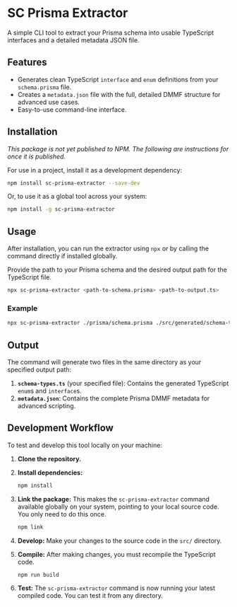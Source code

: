 # SC Prisma Extractor

A simple CLI tool to extract your Prisma schema into usable TypeScript interfaces and a detailed metadata JSON file.

## Features

- Generates clean TypeScript `interface` and `enum` definitions from your `schema.prisma` file.
- Creates a `metadata.json` file with the full, detailed DMMF structure for advanced use cases.
- Easy-to-use command-line interface.

## Installation

*This package is not yet published to NPM. The following are instructions for once it is published.*

For use in a project, install it as a development dependency:

```bash
npm install sc-prisma-extractor --save-dev
```

Or, to use it as a global tool across your system:

```bash
npm install -g sc-prisma-extractor
```

## Usage

After installation, you can run the extractor using `npx` or by calling the command directly if installed globally.

Provide the path to your Prisma schema and the desired output path for the TypeScript file.

```bash
npx sc-prisma-extractor <path-to-schema.prisma> <path-to-output.ts>
```

### Example

```bash
npx sc-prisma-extractor ./prisma/schema.prisma ./src/generated/schema-types.ts
```

## Output

The command will generate two files in the same directory as your specified output path:

1.  **`schema-types.ts`** (your specified file): Contains the generated TypeScript `enum`s and `interface`s.
2.  **`metadata.json`**: Contains the complete Prisma DMMF metadata for advanced scripting.

## Development Workflow

To test and develop this tool locally on your machine:

1.  **Clone the repository.**

2.  **Install dependencies:**
    ```bash
    npm install
    ```

3.  **Link the package:** This makes the `sc-prisma-extractor` command available globally on your system, pointing to your local source code. You only need to do this once.
    ```bash
    npm link
    ```

4.  **Develop:** Make your changes to the source code in the `src/` directory.

5.  **Compile:** After making changes, you must recompile the TypeScript code.
    ```bash
    npm run build
    ```

6.  **Test:** The `sc-prisma-extractor` command is now running your latest compiled code. You can test it from any directory.
